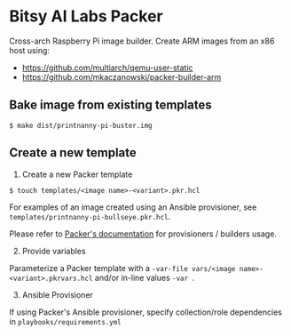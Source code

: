 # Bitsy AI Labs Packer

Cross-arch Raspberry Pi image builder. Create ARM images from an x86 host using:

* https://github.com/multiarch/qemu-user-static
* https://github.com/mkaczanowski/packer-builder-arm


## Bake image from existing templates

```
$ make dist/printnanny-pi-buster.img
```

## Create a new template

1. Create a new Packer template

```
$ touch templates/<image name>-<variant>.pkr.hcl
```

For examples of an image created using an Ansible provisioner, see `templates/printnanny-pi-bullseye.pkr.hcl`.

Please refer to [Packer's documentation](https://www.packer.io/docs/provisioners) for provisioners / builders usage.

2. Provide variables

Parameterize a Packer template with a `-var-file vars/<image name>-<variant>.pkrvars.hcl` and/or in-line values `-var `.

3. Ansible Provisioner

If using Packer's Ansible provisioner, specify collection/role dependencies in `playbooks/requirements.yml` 
